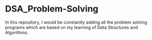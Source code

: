 # DSA_Problem-Solving
In this repository, I would be constantly adding all the problem solving programs which are based on my learning of Data Structures and Algorithms. 
